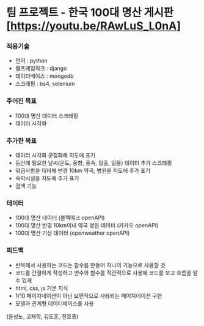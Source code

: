 # 팀 프로젝트 - 한국 100대 명산 게시판 [https://youtu.be/RAwLuS_L0nA]

### 적용기술
- 언어 : python
- 웹프레임워크 : django
- 데이터베이스 : mongodb
- 스크래핑 : bs4, selenium

### 주어진 목표
- 100대 명산 데이터 스크래핑 
- 데이터 시각화 

### 추가한 목표
- 데이터 시각화 군집화해 지도에 표기
- 등산에 필요한 날씨(온도, 풍향, 풍속, 일출, 일몰) 데이터 추가 스크래핑
- 위급사항을 대비해 반경 10km 약국, 병원을 지도에 추가 표기
- 숙박시설을 지도에 추가 표기
- 검색 기능  
 
### 데이터 
- 100대 명산 데이터 (블랙야크 openAPI)
- 100대 명산 반경 10km이내 약국 병원 데이터 (카카오 openAPI)
- 100대 명산 기상 데이터 (openweather openAPI)

### 피드백
- 반복해서 사용하는 코드는 함수를 만들어 하나의 기능으로 사용할 것
- 코드를 간결하게 작성하고 변수와 함수를 직관적으로 사용해 코드를 보고 흐름을 알 수 있게
- html, css, js 기본 지식 
- 1/10 페이지네이션이 아닌 보편적으로 사용되는 페이지네이션 구현
- 모델과 관계형 데이터베이스를 사용 

(윤성노, 고재학, 김도훈, 전호종)

